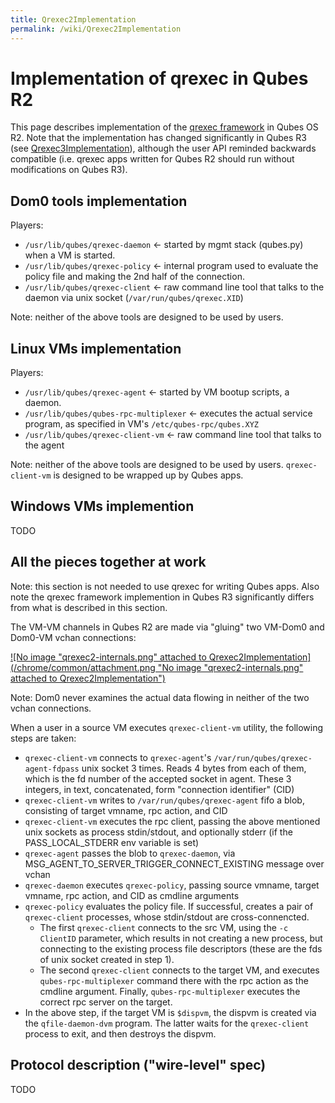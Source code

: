 ```yaml
---
title: Qrexec2Implementation
permalink: /wiki/Qrexec2Implementation
---
```


Implementation of qrexec in Qubes R2
====================================

This page describes implementation of the [qrexec framework](/wiki/Qrexec) in Qubes OS R2. Note that the implementation has changed significantly in Qubes R3 (see [Qrexec3Implementation](/wiki/Qrexec3Implementation)), although the user API reminded backwards compatible (i.e. qrexec apps written for Qubes R2 should run without modifications on Qubes R3).

Dom0 tools implementation
-------------------------

Players:

-   `/usr/lib/qubes/qrexec-daemon` \<- started by mgmt stack (qubes.py) when a VM is started.
-   `/usr/lib/qubes/qrexec-policy` \<- internal program used to evaluate the policy file and making the 2nd half of the connection.
-   `/usr/lib/qubes/qrexec-client` \<- raw command line tool that talks to the daemon via unix socket (`/var/run/qubes/qrexec.XID`)

Note: neither of the above tools are designed to be used by users.

Linux VMs implementation
------------------------

Players:

-   `/usr/lib/qubes/qrexec-agent` \<- started by VM bootup scripts, a daemon.
-   `/usr/lib/qubes/qubes-rpc-multiplexer` \<- executes the actual service program, as specified in VM's `/etc/qubes-rpc/qubes.XYZ`
-   `/usr/lib/qubes/qrexec-client-vm` \<- raw command line tool that talks to the agent

Note: neither of the above tools are designed to be used by users. `qrexec-client-vm` is designed to be wrapped up by Qubes apps.

Windows VMs implemention
------------------------

TODO

All the pieces together at work
-------------------------------

Note: this section is not needed to use qrexec for writing Qubes apps. Also note the qrexec framework implemention in Qubes R3 significantly differs from what is described in this section.

The VM-VM channels in Qubes R2 are made via "gluing" two VM-Dom0 and Dom0-VM vchan connections:

[![No image "qrexec2-internals.png" attached to Qrexec2Implementation](/chrome/common/attachment.png "No image "qrexec2-internals.png" attached to Qrexec2Implementation")](/attachment/wiki/Qrexec2Implementation/qrexec2-internals.png)

Note: Dom0 never examines the actual data flowing in neither of the two vchan connections.

When a user in a source VM executes `qrexec-client-vm` utility, the following steps are taken:

-   `qrexec-client-vm` connects to `qrexec-agent`'s `/var/run/qubes/qrexec-agent-fdpass` unix socket 3 times. Reads 4 bytes from each of them, which is the fd number of the accepted socket in agent. These 3 integers, in text, concatenated, form "connection identifier" (CID)
-   `qrexec-client-vm` writes to `/var/run/qubes/qrexec-agent` fifo a blob, consisting of target vmname, rpc action, and CID
-   `qrexec-client-vm` executes the rpc client, passing the above mentioned unix sockets as process stdin/stdout, and optionally stderr (if the PASS\_LOCAL\_STDERR env variable is set)
-   `qrexec-agent` passes the blob to `qrexec-daemon`, via MSG\_AGENT\_TO\_SERVER\_TRIGGER\_CONNECT\_EXISTING message over vchan
-   `qrexec-daemon` executes `qrexec-policy`, passing source vmname, target vmname, rpc action, and CID as cmdline arguments
-   `qrexec-policy` evaluates the policy file. If successful, creates a pair of `qrexec-client` processes, whose stdin/stdout are cross-connencted.
    -   The first `qrexec-client` connects to the src VM, using the `-c ClientID` parameter, which results in not creating a new process, but connecting to the existing process file descriptors (these are the fds of unix socket created in step 1).
    -   The second `qrexec-client` connects to the target VM, and executes `qubes-rpc-multiplexer` command there with the rpc action as the cmdline argument. Finally, `qubes-rpc-multiplexer` executes the correct rpc server on the target.
-   In the above step, if the target VM is `$dispvm`, the dispvm is created via the `qfile-daemon-dvm` program. The latter waits for the `qrexec-client` process to exit, and then destroys the dispvm.

Protocol description ("wire-level" spec)
----------------------------------------

TODO
